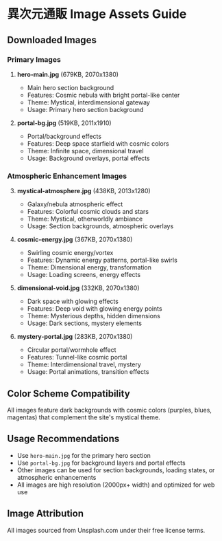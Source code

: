 # 異次元通販 Image Assets Guide

## Downloaded Images

### Primary Images
1. **hero-main.jpg** (679KB, 2070x1380)
   - Main hero section background
   - Features: Cosmic nebula with bright portal-like center
   - Theme: Mystical, interdimensional gateway
   - Usage: Primary hero section background

2. **portal-bg.jpg** (519KB, 2011x1910)
   - Portal/background effects
   - Features: Deep space starfield with cosmic colors
   - Theme: Infinite space, dimensional travel
   - Usage: Background overlays, portal effects

### Atmospheric Enhancement Images
3. **mystical-atmosphere.jpg** (438KB, 2013x1280)
   - Galaxy/nebula atmospheric effect
   - Features: Colorful cosmic clouds and stars
   - Theme: Mystical, otherworldly ambiance
   - Usage: Section backgrounds, atmospheric overlays

4. **cosmic-energy.jpg** (367KB, 2070x1380)
   - Swirling cosmic energy/vortex
   - Features: Dynamic energy patterns, portal-like swirls
   - Theme: Dimensional energy, transformation
   - Usage: Loading screens, energy effects

5. **dimensional-void.jpg** (332KB, 2070x1380)
   - Dark space with glowing effects
   - Features: Deep void with glowing energy points
   - Theme: Mysterious depths, hidden dimensions
   - Usage: Dark sections, mystery elements

6. **mystery-portal.jpg** (283KB, 2070x1380)
   - Circular portal/wormhole effect
   - Features: Tunnel-like cosmic portal
   - Theme: Interdimensional travel, mystery
   - Usage: Portal animations, transition effects

## Color Scheme Compatibility
All images feature dark backgrounds with cosmic colors (purples, blues, magentas) that complement the site's mystical theme.

## Usage Recommendations
- Use `hero-main.jpg` for the primary hero section
- Use `portal-bg.jpg` for background layers and portal effects
- Other images can be used for section backgrounds, loading states, or atmospheric enhancements
- All images are high resolution (2000px+ width) and optimized for web use

## Image Attribution
All images sourced from Unsplash.com under their free license terms.